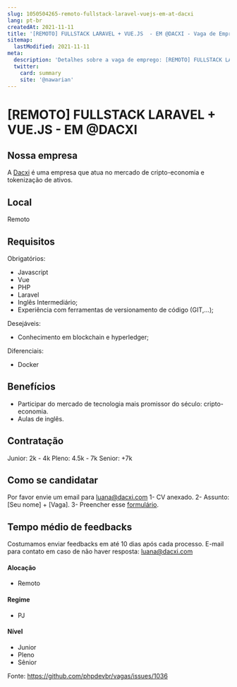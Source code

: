 ```yaml
---
slug: 1050504265-remoto-fullstack-laravel-vuejs-em-at-dacxi
lang: pt-br
createdAt: 2021-11-11
title: '[REMOTO] FULLSTACK LARAVEL + VUE.JS  - EM @DACXI - Vaga de Emprego'
sitemap:
  lastModified: 2021-11-11
meta:
  description: 'Detalhes sobre a vaga de emprego: [REMOTO] FULLSTACK LARAVEL + VUE.JS  - EM @DACXI'
  twitter:
    card: summary
    site: '@nawarian'
---
```


# [REMOTO] FULLSTACK LARAVEL + VUE.JS  - EM @DACXI

## Nossa empresa

A [Dacxi](https://www.dacxi.com/home) é uma empresa que atua no mercado de cripto-economia e tokenização de ativos.

## Local

Remoto

## Requisitos

Obrigatórios:

- Javascript
- Vue
- PHP
- Laravel
- Inglês Intermediário;
- Experiência com ferramentas de versionamento de código (GIT,...);

Desejáveis:

- Conhecimento em blockchain e hyperledger;

Diferenciais:

- Docker

## Benefícios

- Participar do mercado de tecnologia mais promissor do século: cripto-economia.
- Aulas de inglês.


## Contratação
Junior: 2k - 4k
Pleno: 4.5k - 7k
Senior: +7k

## Como se candidatar

Por favor envie um email para luana@dacxi.com 
1- CV anexado.
2- Assunto: [Seu nome] + [Vaga].
3- Preencher esse [formulário](https://forms.gle/1z67uiFSEZckLZch8).

## Tempo médio de feedbacks

Costumamos enviar feedbacks em até 10 dias após cada processo.
E-mail para contato em caso de não haver resposta: luana@dacxi.com


#### Alocação
- Remoto

#### Regime
- PJ

#### Nível
- Junior
- Pleno
- Sênior

Fonte: https://github.com/phpdevbr/vagas/issues/1036
